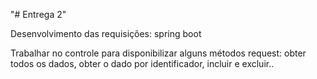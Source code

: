 "# Entrega 2" 

Desenvolvimento das requisições: spring boot

Trabalhar no controle para disponibilizar alguns métodos request: obter todos os dados, obter o dado por identificador, incluir e excluir..

